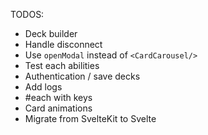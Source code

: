 TODOS:
- Deck builder
- Handle disconnect
- Use `openModal` instead of `<CardCarousel/>`
- Test each abilities
- Authentication / save decks
- Add logs
- #each with keys
- Card animations
- Migrate from SvelteKit to Svelte
